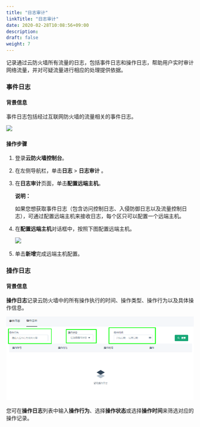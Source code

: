```yaml
---
title: "日志审计"
linkTitle: "日志审计"
date: 2020-02-28T10:08:56+09:00
description:
draft: false
weight: 7
---
```


记录通过云防火墙所有流量的日志，包括事件日志和操作日志，帮助用户实时审计网络流量，并对可疑流量进行相应的处理提供依据。

### 事件日志

#### 背景信息

事件日志包括经过互联网防火墙的流量相关的事件日志。

![](../_images/log.png)

#### 操作步骤

1. 登录**云防火墙控制台**。

2. 在左侧导航栏，单击**日志** > **日志审计** 。

3. 在**日志审计**页面，单击**配置远端主机**。

   **说明：**

   如果您想获取事件日志（包含访问控制日志、入侵防御日志以及流量控制日志），可通过配置远端主机来接收日志，每个区只可以配置一个远端主机。

4. 在**配置远端主机**对话框中，按照下图配置远端主机。

   ![](../_images/set_vm.png)

5. 单击**新增**完成远端主机配置。

### 操作日志

#### 背景信息

**操作日志**记录云防火墙中的所有操作执行的时间、操作类型、操作行为以及具体操作信息。

![](_images/manual_log.png)

您可在**操作日志**列表中输入**操作行为**、选择**操作状态**或选择**操作时间**来筛选对应的操作记录。